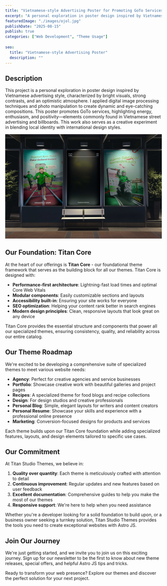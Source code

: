 ```yaml
---
title: "Vietnamese-style Advertising Poster for Promoting GoTo Services"
excerpt: "A personal exploration in poster design inspired by Vietnamese advertising style, characterized..."
featuredImage: "./images/ojol.jpg"
publishDate: "2025-08-15"
publish: true
categories: ["Web Development", "Theme Usage"]

seo:
  title: "Vietnamese-style Advertising Poster"
  description: ""
---
```


## Description

This project is a personal exploration in poster design inspired by Vietnamese advertising style, characterized by bright visuals, strong contrasts, and an optimistic atmosphere. I applied digital image processing techniques and photo manipulation to create dynamic and eye-catching compositions. This poster promotes GoTo services, highlighting energy, enthusiasm, and positivity—elements commonly found in Vietnamese street advertising and billboards. This work also serves as a creative experiment in blending local identity with international design styles.

![GoTo Services Poster](./images/ojol.jpg)

## Our Foundation: Titan Core

At the heart of our offerings is **Titan Core** - our foundational theme framework that serves as the building block for all our themes. Titan Core is designed with:

- **Performance-first architecture**: Lightning-fast load times and optimal Core Web Vitals
- **Modular components**: Easily customizable sections and layouts
- **Accessibility built-in**: Ensuring your site works for everyone
- **SEO optimization**: Helping your content rank better in search engines
- **Modern design principles**: Clean, responsive layouts that look great on any device

Titan Core provides the essential structure and components that power all our specialized themes, ensuring consistency, quality, and reliability across our entire catalog.

## Our Theme Roadmap

We're excited to be developing a comprehensive suite of specialized themes to meet various website needs:

- **Agency**: Perfect for creative agencies and service businesses
- **Portfolio**: Showcase creative work with beautiful galleries and project pages
- **Recipes**: A specialized theme for food blogs and recipe collections
- **Design**: For design studios and creative professionals
- **Personal Blog**: Simple, elegant layouts for writers and content creators
- **Personal Resume**: Showcase your skills and experience with a professional online presence
- **Marketing**: Conversion-focused designs for products and services

Each theme builds upon our Titan Core foundation while adding specialized features, layouts, and design elements tailored to specific use cases.

## Our Commitment

At Titan Studio Themes, we believe in:

1. **Quality over quantity**: Each theme is meticulously crafted with attention to detail
2. **Continuous improvement**: Regular updates and new features based on user feedback
3. **Excellent documentation**: Comprehensive guides to help you make the most of our themes
4. **Responsive support**: We're here to help when you need assistance

Whether you're a developer looking for a solid foundation to build upon, or a business owner seeking a turnkey solution, Titan Studio Themes provides the tools you need to create exceptional websites with Astro JS.

## Join Our Journey

We're just getting started, and we invite you to join us on this exciting journey. Sign up for our newsletter to be the first to know about new theme releases, special offers, and helpful Astro JS tips and tricks.

Ready to transform your web presence? Explore our themes and discover the perfect solution for your next project. 